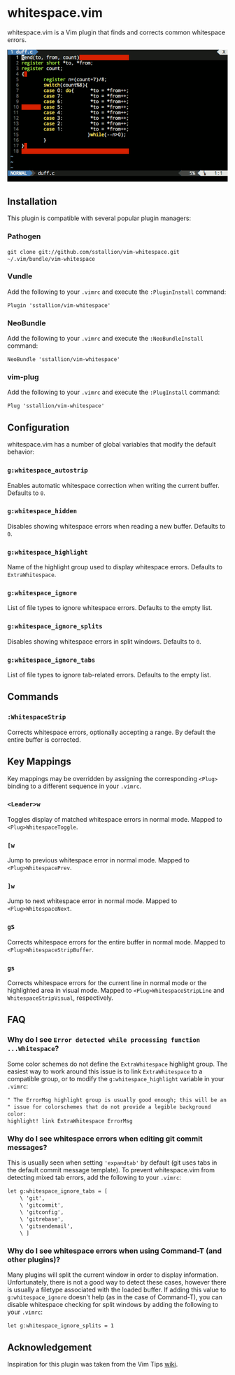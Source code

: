 # whitespace.vim

whitespace.vim is a Vim plugin that finds and corrects common whitespace errors.

![Screenshot](screenshot.gif)

## Installation

This plugin is compatible with several popular plugin managers:

### Pathogen

    git clone git://github.com/sstallion/vim-whitespace.git ~/.vim/bundle/vim-whitespace

### Vundle

Add the following to your `.vimrc` and execute the `:PluginInstall` command:

    Plugin 'sstallion/vim-whitespace'

### NeoBundle

Add the following to your `.vimrc` and execute the `:NeoBundleInstall` command:

    NeoBundle 'sstallion/vim-whitespace'

### vim-plug

Add the following to your `.vimrc` and execute the `:PlugInstall` command:

    Plug 'sstallion/vim-whitespace'

## Configuration

whitespace.vim has a number of global variables that modify the default
behavior:

### `g:whitespace_autostrip`

Enables automatic whitespace correction when writing the current buffer.
Defaults to `0`.

### `g:whitespace_hidden`

Disables showing whitespace errors when reading a new buffer. Defaults to `0`.

### `g:whitespace_highlight`

Name of the highlight group used to display whitespace errors. Defaults to
`ExtraWhitespace`.

### `g:whitespace_ignore`

List of file types to ignore whitespace errors. Defaults to the empty list.

### `g:whitespace_ignore_splits`

Disables showing whitespace errors in split windows. Defaults to `0`.

### `g:whitespace_ignore_tabs`

List of file types to ignore tab-related errors. Defaults to the empty list.

## Commands

### `:WhitespaceStrip`

Corrects whitespace errors, optionally accepting a range. By default the entire
buffer is corrected.

## Key Mappings

Key mappings may be overridden by assigning the corresponding `<Plug>` binding
to a different sequence in your `.vimrc`.

### `<Leader>w`

Toggles display of matched whitespace errors in normal mode. Mapped to
`<Plug>WhitespaceToggle`.

### `[w`

Jump to previous whitespace error in normal mode. Mapped to
`<Plug>WhitespacePrev`.

### `]w`

Jump to next whitespace error in normal mode. Mapped to `<Plug>WhitespaceNext`.

### `gS`

Corrects whitespace errors for the entire buffer in normal mode. Mapped to
`<Plug>WhitespaceStripBuffer`.

### `gs`

Corrects whitespace errors for the current line in normal mode or the
highlighted area in visual mode. Mapped to `<Plug>WhitespaceStripLine` and
`WhitespaceStripVisual`, respectively.

## FAQ

### Why do I see `Error detected while processing function ...Whitespace`?

Some color schemes do not define the `ExtraWhitespace` highlight group. The
easiest way to work around this issue is to link `ExtraWhitespace` to a
compatible group, or to modify the `g:whitespace_highlight` variable in your
`.vimrc`:

    " The ErrorMsg highlight group is usually good enough; this will be an
    " issue for colorschemes that do not provide a legible background color:
    highlight! link ExtraWhitespace ErrorMsg

### Why do I see whitespace errors when editing git commit messages?

This is usually seen when setting `'expandtab'` by default (git uses tabs in the
default commit message template). To prevent whitespace.vim from detecting mixed
tab errors, add the following to your `.vimrc`:

    let g:whitespace_ignore_tabs = [
        \ 'git',
        \ 'gitcommit',
        \ 'gitconfig',
        \ 'gitrebase',
        \ 'gitsendemail',
        \ ]

### Why do I see whitespace errors when using Command-T (and other plugins)?

Many plugins will split the current window in order to display information.
Unfortunately, there is not a good way to detect these cases, however there is
usually a filetype associated with the loaded buffer. If adding this value to
`g:whitespace_ignore` doesn't help (as in the case of Command-T), you can
disable whitespace checking for split windows by adding the following to your
`.vimrc`:

    let g:whitespace_ignore_splits = 1

## Acknowledgement

Inspiration for this plugin was taken from the Vim Tips
[wiki](http://vim.wikia.com/wiki/Remove_unwanted_spaces).

